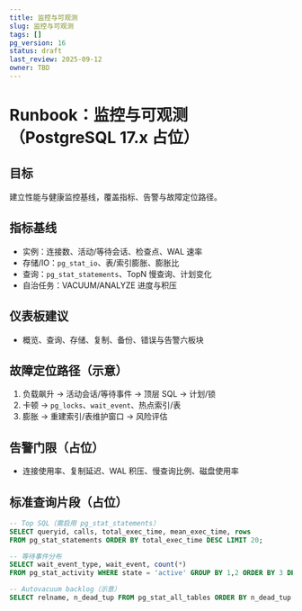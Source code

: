 ```yaml
---
title: 监控与可观测
slug: 监控与可观测
tags: []
pg_version: 16
status: draft
last_review: 2025-09-12
owner: TBD
---
```


# Runbook：监控与可观测（PostgreSQL 17.x 占位）

## 目标

建立性能与健康监控基线，覆盖指标、告警与故障定位路径。

## 指标基线

- 实例：连接数、活动/等待会话、检查点、WAL 速率
- 存储/IO：`pg_stat_io`、表/索引膨胀、膨胀比
- 查询：`pg_stat_statements`、TopN 慢查询、计划变化
- 自治任务：VACUUM/ANALYZE 进度与积压

## 仪表板建议

- 概览、查询、存储、复制、备份、错误与告警六板块

## 故障定位路径（示意）

1) 负载飙升 → 活动会话/等待事件 → 顶层 SQL → 计划/锁
2) 卡顿 → `pg_locks`、`wait_event`、热点索引/表
3) 膨胀 → 重建索引/表维护窗口 → 风险评估

## 告警门限（占位）

- 连接使用率、复制延迟、WAL 积压、慢查询比例、磁盘使用率

## 标准查询片段（占位）

```sql
-- Top SQL（需启用 pg_stat_statements）
SELECT queryid, calls, total_exec_time, mean_exec_time, rows
FROM pg_stat_statements ORDER BY total_exec_time DESC LIMIT 20;

-- 等待事件分布
SELECT wait_event_type, wait_event, count(*)
FROM pg_stat_activity WHERE state = 'active' GROUP BY 1,2 ORDER BY 3 DESC;

-- Autovacuum backlog（示意）
SELECT relname, n_dead_tup FROM pg_stat_all_tables ORDER BY n_dead_tup DESC LIMIT 20;
```
